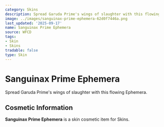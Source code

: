 ```yaml
---
category: Skins
description: Spread Garuda Prime's wings of slaughter with this flowing Ephemera.
image: ../images/sanguinax-prime-ephemera-62d0f7446a.png
last_updated: '2025-09-17'
name: Sanguinax Prime Ephemera
source: WFCD
tags:
- Skin
- Skins
tradable: false
type: Skin
---
```


# Sanguinax Prime Ephemera

Spread Garuda Prime's wings of slaughter with this flowing Ephemera.

## Cosmetic Information

**Sanguinax Prime Ephemera** is a skin cosmetic item for Skins.

